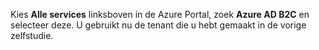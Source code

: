 Kies **Alle services** linksboven in de Azure Portal, zoek **Azure AD B2C** en selecteer deze. U gebruikt nu de tenant die u hebt gemaakt in de vorige zelfstudie.